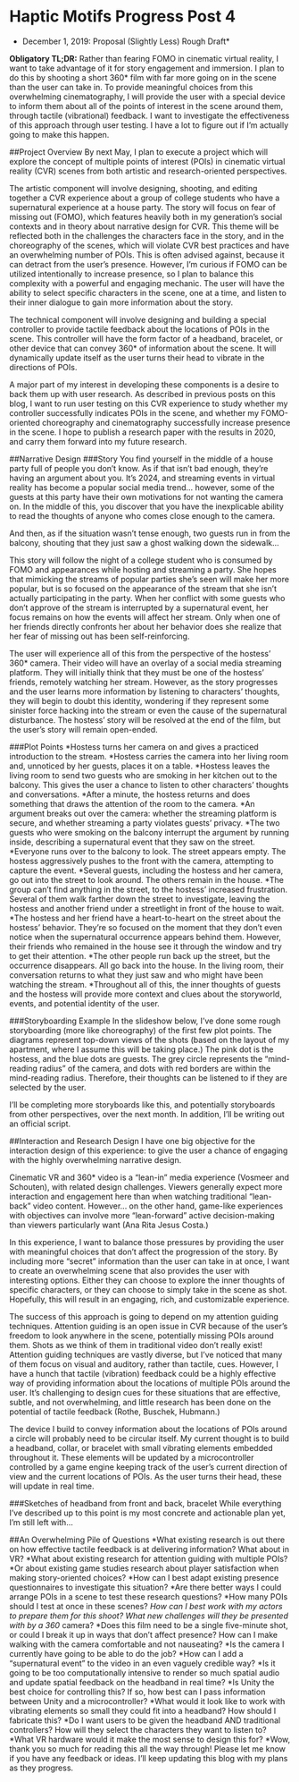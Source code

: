 # Haptic Motifs Progress Post 4

* December 1, 2019: Proposal (Slightly Less) Rough Draft*

**Obligatory TL;DR:** Rather than fearing FOMO in cinematic virtual reality, I want to take advantage of it for story engagement and immersion. I plan to do this by shooting a short 360* film with far more going on in the scene than the user can take in. To provide meaningful choices from this overwhelming cinematography, I will provide the user with a special device to inform them about all of the points of interest in the scene around them, through tactile (vibrational) feedback. I want to investigate the effectiveness of this approach through user testing. I have a lot to figure out if I’m actually going to make this happen.

##Project Overview
By next May, I plan to execute a project which will explore the concept of multiple points of interest (POIs) in cinematic virtual reality (CVR) scenes from both artistic and research-oriented perspectives.

The artistic component will involve designing, shooting, and editing together a CVR experience about a group of college students who have a supernatural experience at a house party. The story will focus on fear of missing out (FOMO), which features heavily both in my generation’s social contexts and in theory about narrative design for CVR. This theme will be reflected both in the challenges the characters face in the story, and in the choreography of the scenes, which will violate CVR best practices and have an overwhelming number of POIs. This is often advised against, because it can detract from the user’s presence. However, I’m curious if FOMO can be utilized intentionally to increase presence, so I plan to balance this complexity with a powerful and engaging mechanic. The user will have the ability to select specific characters in the scene, one at a time, and listen to their inner dialogue to gain more information about the story.

The technical component will involve designing and building a special controller to provide tactile feedback about the locations of POIs in the scene. This controller will have the form factor of a headband, bracelet, or other device that can convey 360* of information about the scene. It will dynamically update itself as the user turns their head to vibrate in the directions of POIs.

A major part of my interest in developing these components is a desire to back them up with user research. As described in previous posts on this blog, I want to run user testing on this CVR experience to study whether my controller successfully indicates POIs in the scene, and whether my FOMO-oriented choreography and cinematography successfully increase presence in the scene. I hope to publish a research paper with the results in 2020, and carry them forward into my future research.

##Narrative Design
###Story
You find yourself in the middle of a house party full of people you don’t know. As if that isn’t bad enough, they’re having an argument about you. It’s 2024, and streaming events in virtual reality has become a popular social media trend… however, some of the guests at this party have their own motivations for not wanting the camera on. In the middle of this, you discover that you have the inexplicable ability to read the thoughts of anyone who comes close enough to the camera.

And then, as if the situation wasn’t tense enough, two guests run in from the balcony, shouting that they just saw a ghost walking down the sidewalk…

This story will follow the night of a college student who is consumed by FOMO and appearances while hosting and streaming a party. She hopes that mimicking the streams of popular parties she’s seen will make her more popular, but is so focused on the appearance of the stream that she isn’t actually participating in the party. When her conflict with some guests who don’t approve of the stream is interrupted by a supernatural event, her focus remains on how the events will affect her stream. Only when one of her friends directly confronts her about her behavior does she realize that her fear of missing out has been self-reinforcing.

The user will experience all of this from the perspective of the hostess’ 360* camera. Their video will have an overlay of a social media streaming platform. They will initially think that they must be one of the hostess’ friends, remotely watching her stream. However, as the story progresses and the user learns more information by listening to characters’ thoughts, they will begin to doubt this identity, wondering if they represent some sinister force hacking into the stream or even the cause of the supernatural disturbance. The hostess’ story will be resolved at the end of the film, but the user’s story will remain open-ended.

###Plot Points
*Hostess turns her camera on and gives a practiced introduction to the stream.
*Hostess carries the camera into her living room and, unnoticed by her guests, places it on a table.
*Hostess leaves the living room to send two guests who are smoking in her kitchen out to the balcony. This gives the user a chance to listen to other characters’ thoughts and conversations.
*After a minute, the hostess returns and does something that draws the attention of the room to the camera.
*An argument breaks out over the camera: whether the streaming platform is secure, and whether streaming a party violates guests’ privacy.
*The two guests who were smoking on the balcony interrupt the argument by running inside, describing a supernatural event that they saw on the street.
*Everyone runs over to the balcony to look. The street appears empty. The hostess aggressively pushes to the front with the camera, attempting to capture the event.
*Several guests, including the hostess and her camera, go out into the street to look around. The others remain in the house.
*The group can’t find anything in the street, to the hostess’ increased frustration. Several of them walk farther down the street to investigate, leaving the hostess and another friend under a streetlight in front of the house to wait.
*The hostess and her friend have a heart-to-heart on the street about the hostess’ behavior. They’re so focused on the moment that they don’t even notice when the supernatural occurrence appears behind them. However, their friends who remained in the house see it through the window and try to get their attention.
*The other people run back up the street, but the occurrence disappears. All go back into the house. In the living room, their conversation returns to what they just saw and who might have been watching the stream.
*Throughout all of this, the inner thoughts of guests and the hostess will provide more context and clues about the storyworld, events, and potential identity of the user.

###Storyboarding Example
In the slideshow below, I’ve done some rough storyboarding (more like choreography) of the first few plot points. The diagrams represent top-down views of the shots (based on the layout of my apartment, where I assume this will be taking place.) The pink dot is the hostess, and the blue dots are guests. The grey circle represents the “mind-reading radius” of the camera, and dots with red borders are within the mind-reading radius. Therefore, their thoughts can be listened to if they are selected by the user.









I’ll be completing more storyboards like this, and potentially storyboards from other perspectives, over the next month. In addition, I’ll be writing out an official script.

##Interaction and Research Design
I have one big objective for the interaction design of this experience: to give the user a chance of engaging with the highly overwhelming narrative design.

Cinematic VR and 360* video is a “lean-in” media experience (Vosmeer and Schouten), with related design challenges. Viewers generally expect more interaction and engagement here than when watching traditional “lean-back” video content. However... on the other hand, game-like experiences with objectives can involve more “lean-forward” active decision-making than viewers particularly want (Ana Rita Jesus Costa.)

In this experience, I want to balance those pressures by providing the user with meaningful choices that don’t affect the progression of the story. By including more “secret” information than the user can take in at once, I want to create an overwhelming scene that also provides the user with interesting options. Either they can choose to explore the inner thoughts of specific characters, or they can choose to simply take in the scene as shot. Hopefully, this will result in an engaging, rich, and customizable experience.

The success of this approach is going to depend on my attention guiding techniques. Attention guiding is an open issue in CVR because of the user’s freedom to look anywhere in the scene, potentially missing POIs around them. Shots as we think of them in traditional video don’t really exist! Attention guiding techniques are vastly diverse, but I’ve noticed that many of them focus on visual and auditory, rather than tactile, cues. However, I have a hunch that tactile (vibration) feedback could be a highly effective way of providing information about the locations of multiple POIs around the user. It’s challenging to design cues for these situations that are effective, subtle, and not overwhelming, and little research has been done on the potential of tactile feedback (Rothe, Buschek, Hubmann.)

The device I build to convey information about the locations of POIs around a circle will probably need to be circular itself. My current thought is to build a headband, collar, or bracelet with small vibrating elements embedded throughout it. These elements will be updated by a microcontroller controlled by a game engine keeping track of the user’s current direction of view and the current locations of POIs. As the user turns their head, these will update in real time.


###Sketches of headband from front and back, bracelet
While everything I’ve described up to this point is my most concrete and actionable plan yet, I’m still left with…

##An Overwhelming Pile of Questions
*What existing research is out there on how effective tactile feedback is at delivering information? What about in VR?
*What about existing research for attention guiding with multiple POIs?
*Or about existing game studies research about player satisfaction when making story-oriented choices?
*How can I best adapt existing presence questionnaires to investigate this situation?
*Are there better ways I could arrange POIs in a scene to test these research questions?
*How many POIs should I test at once in these scenes?
*How can I best work with my actors to prepare them for this shoot? What new challenges will they be presented with by a 360* camera?
*Does this film need to be a single five-minute shot, or could I break it up in ways that don’t affect presence? How can I make walking with the camera comfortable and not nauseating?
*Is the camera I currently have going to be able to do the job?
*How can I add a “supernatural event” to the video in an even vaguely credible way?
*Is it going to be too computationally intensive to render so much spatial audio and update spatial feedback on the headband in real time?
*Is Unity the best choice for controlling this? If so, how best can I pass information between Unity and a microcontroller?
*What would it look like to work with vibrating elements so small they could fit into a headband? How should I fabricate this?
*Do I want users to be given the headband AND traditional controllers? How will they select the characters they want to listen to?
*What VR hardware would it make the most sense to design this for?
*Wow, thank you so much for reading this all the way through! Please let me know if you have any feedback or ideas. I’ll keep updating this blog with my plans as they progress. 

